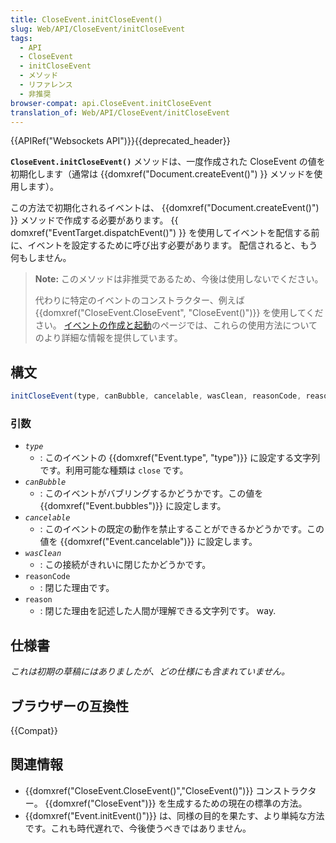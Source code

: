 ```yaml
---
title: CloseEvent.initCloseEvent()
slug: Web/API/CloseEvent/initCloseEvent
tags:
  - API
  - CloseEvent
  - initCloseEvent
  - メソッド
  - リファレンス
  - 非推奨
browser-compat: api.CloseEvent.initCloseEvent
translation_of: Web/API/CloseEvent/initCloseEvent
---
```

{{APIRef("Websockets API")}}{{deprecated_header}}

**`CloseEvent.initCloseEvent()`** メソッドは、一度作成された CloseEvent の値を初期化します（通常は {{domxref("Document.createEvent()") }} メソッドを使用します）。

この方法で初期化されるイベントは、 {{domxref("Document.createEvent()") }} メソッドで作成する必要があります。
{{ domxref("EventTarget.dispatchEvent()") }} を使用してイベントを配信する前に、イベントを設定するために呼び出す必要があります。
配信されると、もう何もしません。

> **Note:** このメソッドは非推奨であるため、今後は使用しないでください。
>
> 代わりに特定のイベントのコンストラクター、例えば {{domxref("CloseEvent.CloseEvent", "CloseEvent()")}} を使用してください。
> [イベントの作成と起動](/ja/docs/Web/Events/Creating_and_triggering_events)のページでは、これらの使用方法についてのより詳細な情報を提供しています。

## 構文

```js
initCloseEvent(type, canBubble, cancelable, wasClean, reasonCode, reason)
```

### 引数

- _`type`_
  - : このイベントの {{domxref("Event.type", "type")}} に設定する文字列です。利用可能な種類は `close` です。
- _`canBubble`_
  - : このイベントがバブリングするかどうかです。この値を {{domxref("Event.bubbles")}} に設定します。
- _`cancelable`_
  - : このイベントの既定の動作を禁止することができるかどうかです。この値を {{domxref("Event.cancelable")}} に設定します。
- _`wasClean`_
  - : この接続がきれいに閉じたかどうかです。
- `reasonCode`
  - : 閉じた理由です。
- `reason`
  - : 閉じた理由を記述した人間が理解できる文字列です。
    way.

## 仕様書

_これは初期の草稿にはありましたが、どの仕様にも含まれていません。_

## ブラウザーの互換性

{{Compat}}

## 関連情報

- {{domxref("CloseEvent.CloseEvent()","CloseEvent()")}} コンストラクター。 {{domxref("CloseEvent")}} を生成するための現在の標準の方法。
- {{domxref("Event.initEvent()")}} は、同様の目的を果たす、より単純な方法です。これも時代遅れで、今後使うべきではありません。
